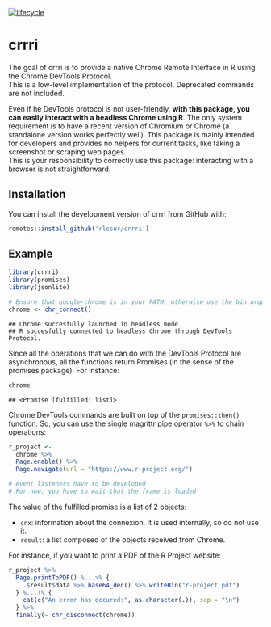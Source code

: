 
<!-- README.md is generated from README.Rmd. Please edit that file -->

[![lifecycle](https://img.shields.io/badge/lifecycle-experimental-orange.svg)](https://www.tidyverse.org/lifecycle/#experimental)

# crrri

The goal of crrri is to provide a native Chrome Remote Interface in R
using the Chrome DevTools Protocol.  
This is a low-level implementation of the protocol. Deprecated commands
are not included.

Even if he DevTools protocol is not user-friendly, **with this package,
you can easily interact with a headless Chrome using R**. The only
system requirement is to have a recent version of Chromium or Chrome (a
standalone version works perfectly well). This package is mainly
intended for developers and provides no helpers for current tasks, like
taking a screenshot or scraping web pages.  
This is your responsibility to correctly use this package: interacting
with a browser is not straightforward.

## Installation

You can install the development version of crrri from GitHub with:

``` r
remotes::install_github('rlesur/crrri')
```

## Example

``` r
library(crrri)
library(promises)
library(jsonlite)

# Ensure that google-chrome is in your PATH, otherwise use the bin argument
chrome <- chr_connect()
```

    ## Chrome succesfully launched in headless mode 
    ## R succesfully connected to headless Chrome through DevTools Protocol.

Since all the operations that we can do with the DevTools Protocol are
asynchronous, all the functions return Promises (in the sense of the
promises package). For instance:

``` r
chrome
```

    ## <Promise [fulfilled: list]>

Chrome DevTools commands are built on top of the `promises::then()`
function. So, you can use the single magrittr pipe operator `%>%` to
chain operations:

``` r
r_project <- 
  chrome %>% 
  Page.enable() %>%
  Page.navigate(url = "https://www.r-project.org/")

# event listeners have to be developed
# For now, you have to wait that the frame is loaded
```

The value of the fulfilled promise is a list of 2 objects:

  - `cnx`: information about the connexion. It is used internally, so do
    not use it.
  - `result`: a list composed of the objects received from Chrome.

For instance, if you want to print a PDF of the R Project website:

``` r
r_project %>%
  Page.printToPDF() %...>% {
    .$result$data %>% base64_dec() %>% writeBin("r-project.pdf")
  } %...!% {
    cat(c("An error has occured:", as.character(.)), sep = "\n")
  } %>%
  finally(~ chr_disconnect(chrome))
```
